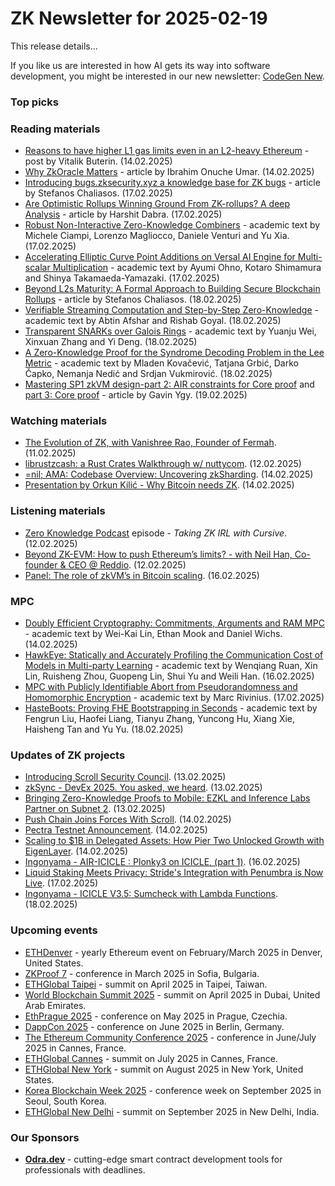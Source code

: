 # ZK Newsletter for 2025-02-19
This release details...

If you like us are interested in how AI gets its way into software development, you might be interested in our new newsletter: [CodeGen New](https://codegen.substack.com/p/codegen-news-for-2025-02-17). 

### Top picks

### Reading materials 
* [Reasons to have higher L1 gas limits even in an L2-heavy Ethereum](https://vitalik.eth.limo/general/2025/02/14/l1scaling.html) - post by Vitalik Buterin. (14.02.2025)
* [Why ZkOracle Matters](https://medium.com/@ibrahimoumar/why-zkoracle-matters-21766e3ab19c) - article by Ibrahim Onuche Umar. (14.02.2025)
* [Introducing bugs.zksecurity.xyz a knowledge base for ZK bugs](https://www.zksecurity.xyz/blog/posts/zkbugs-website/) - article by Stefanos Chaliasos. (17.02.2025)
* [Are Optimistic Rollups Winning Ground From ZK-rollups? A deep Analysis](https://medium.com/@dabraharshit/are-optimistic-rollups-winning-ground-from-zk-rollups-a-deep-analysis-2375f425b174) - article by Harshit Dabra. (17.02.2025)
* [Robust Non-Interactive Zero-Knowledge Combiners](https://eprint.iacr.org/2025/240.pdf) - academic text by Michele Ciampi, Lorenzo Magliocco, Daniele Venturi and Yu Xia. (17.02.2025)
* [Accelerating Elliptic Curve Point Additions on Versal AI Engine for Multi-scalar Multiplication](https://arxiv.org/pdf/2502.11660) - academic text by  Ayumi Ohno, Kotaro Shimamura and Shinya Takamaeda-Yamazaki. (17.02.2025)
* [Beyond L2s Maturity: A Formal Approach to Building Secure Blockchain Rollups](https://www.zksecurity.xyz/blog/posts/l2_formal_paper/) - article by  Stefanos Chaliasos. (18.02.2025)
* [Verifiable Streaming Computation and Step-by-Step Zero-Knowledge](https://eprint.iacr.org/2025/251.pdf) - academic text by Abtin Afshar and Rishab Goyal. (18.02.2025)
* [Transparent SNARKs over Galois Rings](https://eprint.iacr.org/2025/263.pdf) - academic text by Yuanju Wei, Xinxuan Zhang and Yi Deng. (18.02.2025)
* [A Zero-Knowledge Proof for the Syndrome Decoding Problem in the Lee Metric](https://arxiv.org/pdf/2502.11641) - academic text by Mladen Kovačević, Tatjana Grbić, Darko Čapko, Nemanja Nedić and Srdjan Vukmirović. (18.02.2025)
* [Mastering SP1 zkVM design-part 2: AIR constraints for Core proof](https://medium.com/@gavin.ygy/mastering-sp1-zkvm-design-part-2-air-constraints-for-core-proof-1565ff5aed8f) and [part 3: Core proof](https://medium.com/@gavin.ygy/mastering-sp1-zkvm-design-part-3-core-proof-31e78de2b90a) - article by Gavin Ygy. (19.02.2025)
 
### Watching materials
* [The Evolution of ZK, with Vanishree Rao, Founder of Fermah](https://www.youtube.com/watch?v=_7gPRzHfOhQ). (11.02.2025)
* [librustzcash: a Rust Crates Walkthrough w/ nuttycom](https://www.youtube.com/watch?v=My2VXNfrxOQ). (12.02.2025)
* [=nil; AMA: Codebase Overview: Uncovering zkSharding](https://www.youtube.com/watch?v=nUtKe9RHg1M). (14.02.2025)
* [Presentation by Orkun Kilić - Why Bitcoin needs ZK](https://www.youtube.com/watch?v=Iv2QHP-_YpA). (14.02.2025)
 
### Listening materials
* [Zero Knowledge Podcast](https://zeroknowledge.fm/podcast/348/) episode - *Taking ZK IRL with Cursive*. (12.02.2025)
* [Beyond ZK-EVM: How to push Ethereum’s limits? - with Neil Han, Co-founder & CEO @ Reddio](https://www.youtube.com/watch?v=LpxH6L3UO8U). (12.02.2025)
* [Panel: The role of zkVM’s in Bitcoin scaling](https://www.youtube.com/watch?v=K63okmnxNlY). (16.02.2025)
 
### MPC
* [Doubly Efficient Cryptography: Commitments, Arguments and RAM MPC](https://eprint.iacr.org/2025/235.pdf) - academic text by Wei-Kai Lin, Ethan Mook and Daniel Wichs. (14.02.2025)
* [HawkEye: Statically and Accurately Profiling the Communication Cost of Models in Multi-party Learning](https://arxiv.org/pdf/2502.11029) - academic text by  Wenqiang Ruan, Xin Lin, Ruisheng Zhou, Guopeng Lin, Shui Yu and Weili Han. (16.02.2025)
* [MPC with Publicly Identifiable Abort from Pseudorandomness and Homomorphic Encryption](https://eprint.iacr.org/2025/258.pdf) - academic text by Marc Rivinius. (17.02.2025)
* [HasteBoots: Proving FHE Bootstrapping in Seconds](https://eprint.iacr.org/2025/261.pdf) - academic text by Fengrun Liu, Haofei Liang, Tianyu Zhang, Yuncong Hu, Xiang Xie, Haisheng Tan and Yu Yu. (18.02.2025)
 
### Updates of ZK projects
* [Introducing Scroll Security Council](https://scroll.io/blog/introducing-scroll-security-council). (13.02.2025)
* [zkSync - DevEx 2025. You asked, we heard](https://zksync.mirror.xyz/qg2nMTfnZdvxF6Sou6bSgjXLlNiTYBZ_MgebRhpo_X8). (13.02.2025)
* [Bringing Zero-Knowledge Proofs to Mobile: EZKL and Inference Labs Partner on Subnet 2](https://blog.ezkl.xyz/post/subnet-2-competition/). (13.02.2025)
* [Push Chain Joins Forces With Scroll](https://push.org/blog/push-chain-joins-forces-with-scroll/). (14.02.2025)
* [Pectra Testnet Announcement](https://blog.ethereum.org/2025/02/14/pectra-testnet-announcement). (14.02.2025)
* [Scaling to $1B in Delegated Assets: How Pier Two Unlocked Growth with EigenLayer](https://www.blog.eigenlayer.xyz/pier-two-scaling-institutional-staking-through-eigenlayer-2/). (14.02.2025)
* [Ingonyama - AIR-ICICLE : Plonky3 on ICICLE, (part 1)](https://medium.com/@ingonyama/air-icicle-plonky3-on-icicle-part-1-2110d9e86ef9). (16.02.2025)
* [Liquid Staking Meets Privacy: Stride's Integration with Penumbra is Now Live](https://penumbra.zone/blog/liquid-staking-meets-privacy). (17.02.2025)
* [Ingonyama - ICICLE V3.5: Sumcheck with Lambda Functions](https://medium.com/@ingonyama/icicle-v3-5-sumcheck-with-lambda-functions-5f17d88910cb). (18.02.2025)
 
### Upcoming events
* [ETHDenver](https://www.ethdenver.com/) - yearly Ethereum event on February/March 2025 in Denver, United States.
* [ZKProof 7](https://zkproof.org/events/zkproof-7-sofia/) - conference in March 2025 in Sofia, Bulgaria. 
* [ETHGlobal Taipei](https://ethglobal.com/events/taipei) - summit on April 2025 in Taipei, Taiwan.
* [World Blockchain Summit 2025](https://worldblockchainsummit.com/dxb-oct-24/) - summit on April 2025 in Dubai, United Arab Emirates.
* [EthPrague 2025](https://ethprague.com/) - conference on May 2025 in Prague, Czechia.
* [DappCon 2025](https://dappcon.io/#about) - conference on June 2025 in Berlin, Germany.
* [The Ethereum Community Conference 2025](https://ethcc.io/) - conference in June/July 2025 in Cannes, France.
* [ETHGlobal Cannes](https://ethglobal.com/events/cannes) - summit on July 2025 in Cannes, France.
* [ETHGlobal New York](https://ethglobal.com/events/newyork2025) - summit on August 2025 in New York, United States.
* [Korea Blockchain Week 2025](https://koreablockchainweek.com/) - conference week on September 2025 in Seoul, South Korea.
* [ETHGlobal New Delhi](https://ethglobal.com/events/newdelhi) - summit on September 2025 in New Delhi, India.

### Our Sponsors
* **[Odra.dev](https://odra.dev)** - cutting-edge smart contract development tools for professionals with deadlines.

